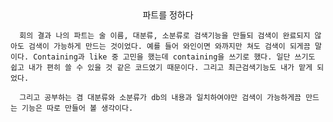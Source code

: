 <center>파트를 정하다</center>

      회의 결과 나의 파트는 술 이름, 대분류, 소분류로 검색기능을 만들되 검색이 완료되지 않아도 검색이 가능하게 만드는 것이었다. 예를 들어 와인이면 와까지만 쳐도 검색이 되게끔 말이다. Containing과 like 중 고민을 했는데 containing을 쓰기로 했다. 일단 쓰기도 쉽고 내가 편히 쓸 수 있을 것 같은 코드였기 때문이다. 그리고 최근검색기능도 내가 맡게 되었다. 
      
      그리고 공부하는 겸 대분류와 소분류가 db의 내용과 일치하여야만 검색이 가능하게끔 만드는 기능은 따로 만들어 볼 생각이다.